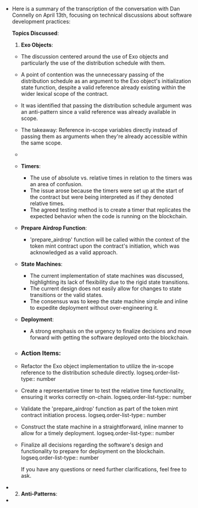 - Here is a summary of the transcription of the conversation with Dan Connelly on April 13th, focusing on technical discussions about software development practices:
  
  **Topics Discussed**:
  
  1. **Exo Objects**:
	- The discussion centered around the use of Exo objects and particularly the use of the distribution schedule with them.
	- A point of contention was the unnecessary passing of the distribution schedule as an argument to the Exo object's initialization state function, despite a valid reference already existing within the wider lexical scope of the contract.
	- It was identified that passing the distribution schedule argument was an anti-pattern since a valid reference was already available in scope.
	- The takeaway: Reference in-scope variables directly instead of passing them as arguments when they're already accessible within the same scope.
	-
	- **Timers**:
		- The use of absolute vs. relative times in relation to the timers was an area of confusion.
		- The issue arose because the timers were set up at the start of the contract but were being interpreted as if they denoted relative times.
		- The agreed testing method is to create a timer that replicates the expected behavior when the code is running on the blockchain.
	- **Prepare Airdrop Function**:
		- 'prepare_airdrop' function will be called within the context of the token mint contract upon the contract's initiation, which was acknowledged as a valid approach.
	- **State Machines**:
		- The current implementation of state machines was discussed, highlighting its lack of flexibility due to the rigid state transitions.
		- The current design does not easily allow for changes to state transitions or the valid states.
		- The consensus was to keep the state machine simple and inline to expedite deployment without over-engineering it.
	- **Deployment**:
		- A strong emphasis on the urgency to finalize decisions and move forward with getting the software deployed onto the blockchain.
	- ### **Action Items**:
	- Refactor the Exo object implementation to utilize the in-scope reference to the distribution schedule directly.
	  logseq.order-list-type:: number
	- Create a representative timer to test the relative time functionality, ensuring it works correctly on-chain.
	  logseq.order-list-type:: number
	- Validate the 'prepare_airdrop' function as part of the token mint contract initiation process.
	  logseq.order-list-type:: number
	- Construct the state machine in a straightforward, inline manner to allow for a timely deployment.
	  logseq.order-list-type:: number
	- Finalize all decisions regarding the software's design and functionality to prepare for deployment on the blockchain.
	  logseq.order-list-type:: number
	  
	  If you have any questions or need further clarifications, feel free to ask.
- 2. **Anti-Patterns**:
-